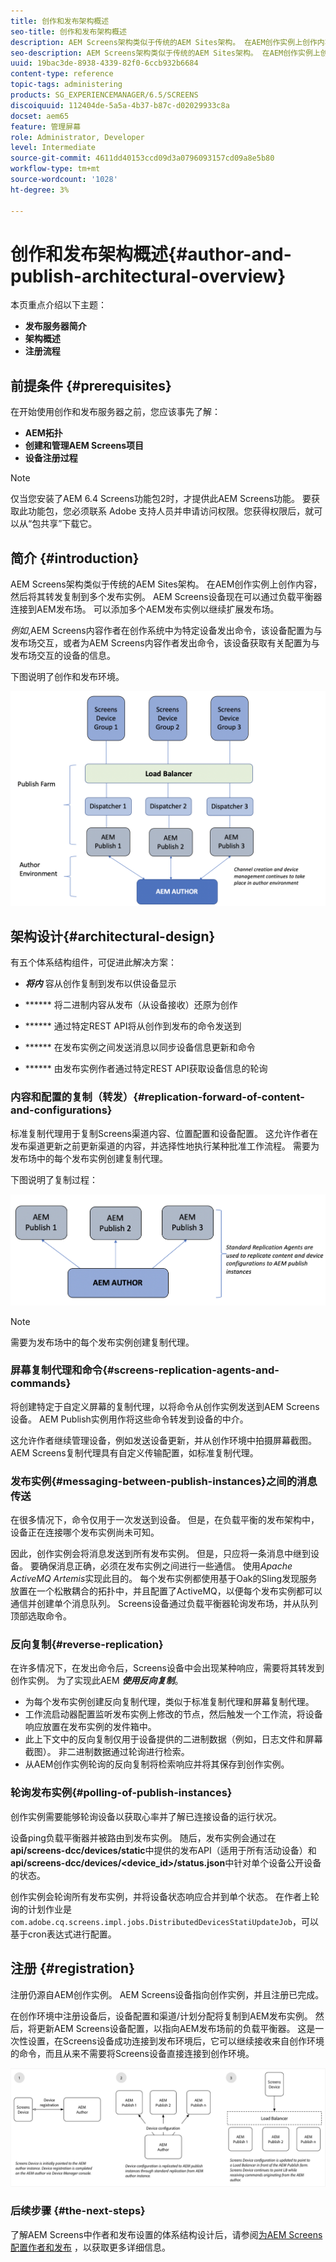 ```yaml
---
title: 创作和发布架构概述
seo-title: 创作和发布架构概述
description: AEM Screens架构类似于传统的AEM Sites架构。 在AEM创作实例上创作内容，然后将其转发复制到多个发布实例。 可查看本页以了解有关作者和发布架构概述的更多信息。
seo-description: AEM Screens架构类似于传统的AEM Sites架构。 在AEM创作实例上创作内容，然后将其转发复制到多个发布实例。 可查看本页以了解有关作者和发布架构概述的更多信息。
uuid: 19bac3de-8938-4339-82f0-6ccb932b6684
content-type: reference
topic-tags: administering
products: SG_EXPERIENCEMANAGER/6.5/SCREENS
discoiquuid: 112404de-5a5a-4b37-b87c-d02029933c8a
docset: aem65
feature: 管理屏幕
role: Administrator, Developer
level: Intermediate
source-git-commit: 4611dd40153ccd09d3a0796093157cd09a8e5b80
workflow-type: tm+mt
source-wordcount: '1028'
ht-degree: 3%

---
```



# 创作和发布架构概述{#author-and-publish-architectural-overview}

本页重点介绍以下主题：

* **发布服务器简介**
* **架构概述**
* **注册流程**

## 前提条件 {#prerequisites}

在开始使用创作和发布服务器之前，您应该事先了解：

* **AEM拓扑**
* **创建和管理AEM Screens项目**
* **设备注册过程**

>[!NOTE]
>
>仅当您安装了AEM 6.4 Screens功能包2时，才提供此AEM Screens功能。 要获取此功能包，您必须联系 Adobe 支持人员并申请访问权限。您获得权限后，就可以从“包共享”下载它。

## 简介 {#introduction}

AEM Screens架构类似于传统的AEM Sites架构。 在AEM创作实例上创作内容，然后将其转发复制到多个发布实例。 AEM Screens设备现在可以通过负载平衡器连接到AEM发布场。 可以添加多个AEM发布实例以继续扩展发布场。

*例如*,AEM Screens内容作者在创作系统中为特定设备发出命令，该设备配置为与发布场交互，或者为AEM Screens内容作者发出命令，该设备获取有关配置为与发布场交互的设备的信息。

下图说明了创作和发布环境。

![screen_shot_2019-03-04at30236pm](assets/screen_shot_2019-03-04at30236pm.png)

## 架构设计{#architectural-design}

有五个体系结构组件，可促进此解决方案：

* ***将内*** 容从创作复制到发布以供设备显示

* ****** 将二进制内容从发布（从设备接收）还原为创作
* ****** 通过特定REST API将从创作到发布的命令发送到
* ****** 在发布实例之间发送消息以同步设备信息更新和命令
* ****** 由发布实例作者通过特定REST API获取设备信息的轮询

### 内容和配置的复制（转发）{#replication-forward-of-content-and-configurations}

标准复制代理用于复制Screens渠道内容、位置配置和设备配置。 这允许作者在发布渠道更新之前更新渠道的内容，并选择性地执行某种批准工作流程。 需要为发布场中的每个发布实例创建复制代理。

下图说明了复制过程：

![screen_shot_2019-03-04at33935pm](assets/screen_shot_2019-03-04at33935pm.png)

>[!NOTE]
>
>需要为发布场中的每个发布实例创建复制代理。

### 屏幕复制代理和命令{#screens-replication-agents-and-commands}

将创建特定于自定义屏幕的复制代理，以将命令从创作实例发送到AEM Screens设备。 AEM Publish实例用作将这些命令转发到设备的中介。

这允许作者继续管理设备，例如发送设备更新，并从创作环境中拍摄屏幕截图。 AEM Screens复制代理具有自定义传输配置，如标准复制代理。

### 发布实例{#messaging-between-publish-instances}之间的消息传送

在很多情况下，命令仅用于一次发送到设备。 但是，在负载平衡的发布架构中，设备正在连接哪个发布实例尚未可知。

因此，创作实例会将消息发送到所有发布实例。 但是，只应将一条消息中继到设备。 要确保消息正确，必须在发布实例之间进行一些通信。 使用&#x200B;*Apache ActiveMQ Artemis*&#x200B;实现此目的。 每个发布实例都使用基于Oak的Sling发现服务放置在一个松散耦合的拓扑中，并且配置了ActiveMQ，以便每个发布实例都可以通信并创建单个消息队列。 Screens设备通过负载平衡器轮询发布场，并从队列顶部选取命令。

### 反向复制{#reverse-replication}

在许多情况下，在发出命令后，Screens设备中会出现某种响应，需要将其转发到创作实例。 为了实现此AEM ***使用反向复制***。

* 为每个发布实例创建反向复制代理，类似于标准复制代理和屏幕复制代理。
* 工作流启动器配置监听发布实例上修改的节点，然后触发一个工作流，将设备响应放置在发布实例的发件箱中。
* 此上下文中的反向复制仅用于设备提供的二进制数据（例如，日志文件和屏幕截图）。 非二进制数据通过轮询进行检索。
* 从AEM创作实例轮询的反向复制将检索响应并将其保存到创作实例。

### 轮询发布实例{#polling-of-publish-instances}

创作实例需要能够轮询设备以获取心率并了解已连接设备的运行状况。

设备ping负载平衡器并被路由到发布实例。 随后，发布实例会通过在&#x200B;**api/screens-dcc/devices/static**&#x200B;中提供的发布API（适用于所有活动设备）和&#x200B;**api/screens-dcc/devices/&lt;device_id>/status.json**&#x200B;中针对单个设备公开设备的状态。

创作实例会轮询所有发布实例，并将设备状态响应合并到单个状态。 在作者上轮询的计划作业是`com.adobe.cq.screens.impl.jobs.DistributedDevicesStatiUpdateJob`，可以基于cron表达式进行配置。

## 注册 {#registration}

注册仍源自AEM创作实例。 AEM Screens设备指向创作实例，并且注册已完成。

在创作环境中注册设备后，设备配置和渠道/计划分配将复制到AEM发布实例。 然后，将更新AEM Screens设备配置，以指向AEM发布场前的负载平衡器。 这是一次性设置，在Screens设备成功连接到发布环境后，它可以继续接收来自创作环境的命令，而且从来不需要将Screens设备直接连接到创作环境。

![screen_shot_2019-02-25at15218pm](assets/screen_shot_2019-02-25at15218pm.png)

### 后续步骤 {#the-next-steps}

了解AEM Screens中作者和发布设置的体系结构设计后，请参阅[为AEM Screens配置作者和发布](author-and-publish.md) ，以获取更多详细信息。
